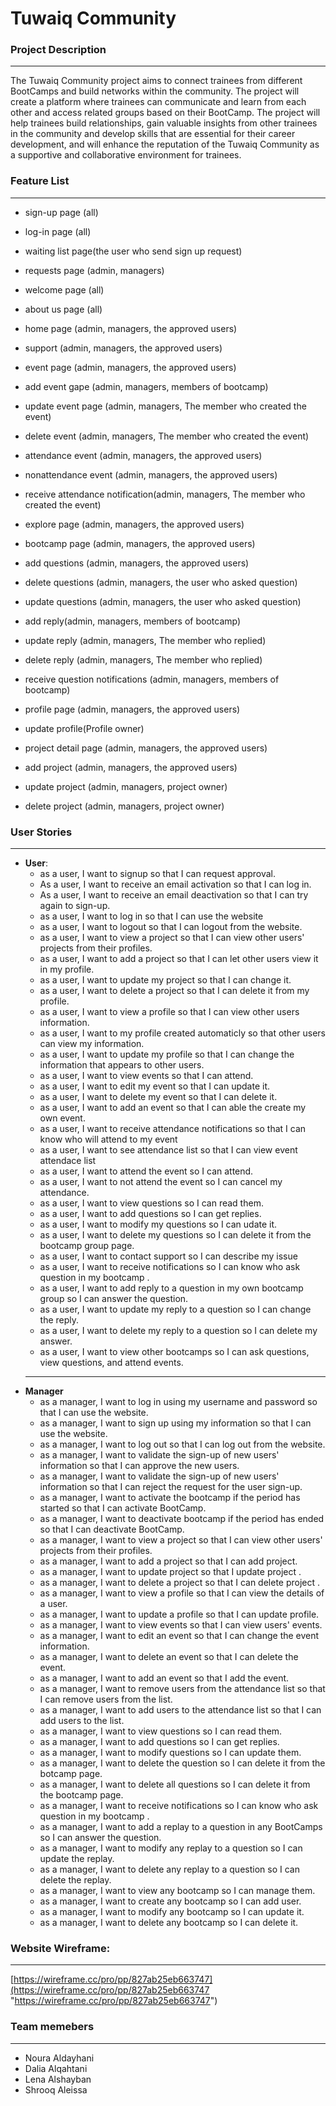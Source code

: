 # Tuwaiq Community

### Project Description
------------------------------------
The Tuwaiq Community project aims to connect trainees from different BootCamps and build networks within the community. The project will create a platform where trainees can communicate and learn from each other and access related groups based on their BootCamp. The project will help trainees build relationships, gain valuable insights from other trainees in the community and develop skills that are essential for their career development, and will enhance the reputation of the Tuwaiq Community as a supportive and collaborative environment for trainees.

### Feature List
------------------------------------

- sign-up page (all)
- log-in page (all)
- waiting list page(the user who send sign up request)
- requests page (admin, managers)
 
- welcome page (all)
- about us page (all)
- home page (admin, managers, the approved users)
- support  (admin, managers, the approved users)

- event page (admin, managers, the approved users)
- add event gape (admin, managers, members of bootcamp)
- update event page (admin, managers, The member who created the event)
- delete event (admin, managers, The member who created the event)
- attendance event (admin, managers, the approved users)
- nonattendance event (admin, managers, the approved users)
- receive attendance notification(admin, managers, The member who created the event)

- explore page (admin, managers, the approved users)
- bootcamp page (admin, managers, the approved users)
- add questions (admin, managers, the approved users)
- delete questions (admin, managers, the user who asked question)
- update questions (admin, managers, the user who asked question)
- add reply(admin, managers, members of bootcamp)
- update reply (admin, managers, The member who replied)
- delete reply (admin, managers, The member who replied)
- receive question notifications (admin, managers, members of bootcamp)

- profile page (admin, managers, the approved users)
- update profile(Profile owner)

- project detail page  (admin, managers, the approved users)
- add project (admin, managers, the approved users)
- update project (admin, managers, project owner)
- delete project (admin, managers, project owner)




### User Stories 
------------------------------------
 - **User**:
	 - as a user, I want to signup so that I can request approval.
	 - As a user, I want to receive an email activation so that I can log in.
	 - As a user, I want to receive an email deactivation so that I can try again to sign-up.
	 - as a user, I want to log in so that I can use the website
	 - as a user, I want to logout so that I can logout from the website.
	 - as a user, I want to view a project so that I can view other users' projects from their profiles.
	 - as a user, I want to add a project so that I can let other users view it in my profile.
	 - as a user, I want to update my project so that I can change it.
	 - as a user, I want to delete a project so that I can delete it from my profile.
	 - as a user, I want to view a profile so that I can view other users information.
	 - as a user, I want to my profile created automaticly so that other users can view my information.
	 - as a user, I want to update my profile so that I can change the information that appears to other users.
	 - as a user, I want to view events so that I can attend.
	 - as a user, I want to edit my event so that I can update it.
	 - as a user, I want to delete my event so that I can delete it.
	 - as a user, I want to add an event so that I can able the create my own event.
	 - as a user, I want to receive attendance notifications so that I can know who will attend to my event
	 - as a user, I want to see attendance list so that I can view event attendace list
	 - as a user, I want to attend the event so I can attend.
	 - as a user, I want to not attend the event so I can cancel my attendance.
	 - as a user, I want to view questions so I can read them.
	 - as a user, I want to add questions so I can get replies.
	 - as a user, I want to modify my questions so I can udate it.
	 - as a user, I want to delete my questions so I can delete it from the bootcamp group page.
	 - as a user, I want to contact support so I can describe my issue
	 - as a user, I want to receive notifications so I can know who ask question in my bootcamp .
	 - as a user, I want to add reply to a question in my own bootcamp group so I can answer the question.
	 - as a user, I want to update my reply to a question so I can change the reply.
	 - as a user, I want to delete my reply to a question so I can delete my answer.
	 - as a user, I want to view other bootcamps so I can ask questions, view questions, and attend events.
	------------------------------------
 - **Manager**
	 - as a manager, I want to log in using my username and password so that I can use the website.  
	- as a manager, I want to sign up using my information so that I can use the website.  
	- as a manager, I want to log out so that I can log out from the website.  
	- as a manager, I want to validate the sign-up of new users' information so that I can approve the new users.  
	- as a manager, I want to validate the sign-up of new users' information so that I can reject the request for the user sign-up.  
	- as a manager, I want to activate the bootcamp if the period has started so that I can activate BootCamp.  
	- as a manager, I want to deactivate bootcamp if the period has ended so that I can deactivate BootCamp.  
	- as a manager, I want to view a project so that I can view other users' projects from their profiles.  
	- as a manager, I want to add a project so that I can add project.  
	- as a manager, I want to update project so that I update project .  
	- as a manager, I want to delete a project so that I can delete project .  
	- as a manager, I want to view a profile so that I can view the details of a user.  
	- as a manager, I want to update a profile so that I can update profile.  
	- as a manager, I want to view events so that I can view users' events.  
	- as a manager, I want to edit an event so that I can change the event information.  
	- as a manager, I want to delete an event so that I can delete the event.  
	- as a manager, I want to add an event so that I add the event.  
	- as a manager, I want to remove users from the attendance list so that I can remove users from the list.  
	- as a manager, I want to add users to the attendance list so that I can add users to the list.  
	- as a manager, I want to view questions so I can read them.  
	- as a manager, I want to add questions so I can get replies.  
	- as a manager, I want to modify questions so I can update them.  
	- as a manager, I want to delete the question so I can delete it from the botcamp page.  
	- as a manager, I want to delete all questions so I can delete it from the bootcamp page. 
	- as a manager,  I want to receive notifications so I can know who ask question in my bootcamp .  
	- as a manager, I want to add a replay to a question in any BootCamps so I can answer the question.  
	- as a manager, I want to modify any replay to a question so I can update the replay.  
	- as a manager, I want to delete any replay to a question so I can delete the replay.  
	- as a manager, I want to view any bootcamp so I can manage them.  
	- as a manager, I want to create any bootcamp so I can add user.  
	- as a manager, I want to modify any bootcamp so I can update it.
	- as a manager, I want to delete any bootcamp so I can delete it.

 

### Website Wireframe:
------------------------------------
[https://wireframe.cc/pro/pp/827ab25eb663747](https://wireframe.cc/pro/pp/827ab25eb663747 "https://wireframe.cc/pro/pp/827ab25eb663747")



### Team memebers
------------

 - Noura Aldayhani
 - Dalia Alqahtani
 - Lena Alshayban
 - Shrooq Aleissa
